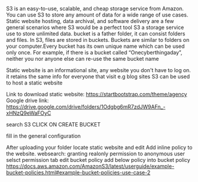 S3 is an easy-to-use, scalable, and cheap storage service from Amazon. You can use S3 to store any amount of data for a wide range of use cases. Static website hosting, data archival, and software delivery are a few general scenarios where S3 would be a perfect tool
S3 a storage service use to store unlimited data. 
bucket is a father folder, it can consist folders and files. In S3, files are stored in buckets. Buckets are similar to folders on your computer.Every bucket has its own unique name which can be used only once. 
For example, if there is a bucket called “Onecyberthingaday”, neither you nor anyone else can re-use the same bucket name


Static website is an informational site, any website you 
don't have to log on. it retains the same info for
everyone that visit e.g blog sites
S3 can be used to host a static website

Link to download static website: https://startbootstrap.com/theme/agency
Google drive link: https://drive.google.com/drive/folders/1Odgbg6mR7zdJW9AFn_-xHNzQ9eWaFOyC

search S3
CLICK ON CREATE BUCKET

fill in the general configuration

After uploading your folder locate static website 
and edit 
Add inline policy to the website.
websearch: granting realonly permission to anonymous user
selsct permission tab
edit bucket policy
add below policy into bucket policy
https://docs.aws.amazon.com/AmazonS3/latest/userguide/example-bucket-policies.html#example-bucket-policies-use-case-2